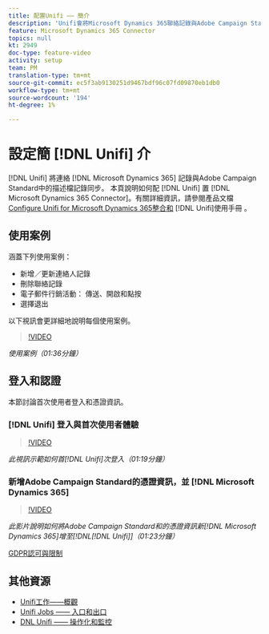 ```yaml
---
title: 配置Unifi —— 簡介
description: 'Unifi會將Microsoft Dynamics 365聯絡記錄與Adobe Campaign Standard中的描述檔記錄同步。 '
feature: Microsoft Dynamics 365 Connector
topics: null
kt: 2949
doc-type: feature-video
activity: setup
team: PM
translation-type: tm+mt
source-git-commit: ec5f3ab9130251d9467bdf96c07fd09870eb1db0
workflow-type: tm+mt
source-wordcount: '194'
ht-degree: 1%

---
```



# 設定簡 [!DNL Unifi] 介

[!DNL Unifi] 將連絡 [!DNL Microsoft Dynamics 365] 記錄與Adobe Campaign Standard中的描述檔記錄同步。 本頁說明如何配 [!DNL Unifi] 置 [!DNL Microsoft Dynamics 365 Connector]。有關詳細資訊，請參閱產品文檔 [Configure Unifi for Microsoft Dynamics 365整合和](https://helpx.adobe.com/content/help/en/campaign/kb/unifi-configuration.html) [!DNL Unifi]使用手冊 [](https://drive.google.com/drive/folders/16seHF45e6bFxHX15zWLqFLEXymCuA_wn)。

## 使用案例

涵蓋下列使用案例：

* 新增／更新連絡人記錄
* 刪除聯絡記錄
* 電子郵件行銷活動： 傳送、開啟和點按
* 選擇退出

以下視訊會更詳細地說明每個使用案例。

>[!VIDEO](https://video.tv.adobe.com/v/27394?quality=12)

*使用案例（01:36分鐘）*

## 登入和認證

本節討論首次使用者登入和憑證資訊。

### [!DNL Unifi] 登入與首次使用者體驗

>[!VIDEO](https://video.tv.adobe.com/v/27393?quality=12)

*此視訊示範如何首[!DNL Unifi]次登入（01:19分鐘）*

### 新增Adobe Campaign Standard的憑證資訊，並 [!DNL Microsoft Dynamics 365]

>[!VIDEO](https://video.tv.adobe.com/v/27395?quality=12)

*此影片說明如何將Adobe Campaign Standard和的憑證資訊新[!DNL Microsoft Dynamics 365]增至[!DNL[!DNL Unifi]]（01:23分鐘）*

[GDPR認可與限制](https://helpx.adobe.com/content/help/en/campaign/kb/acs-ms-dynamics.html#Notices)

## 其他資源

* [Unifi工作——概觀](/help/integrating/microsoft-dynamics-365-connector/configure-unifi-jobs-overview.md)
* [Unifi Jobs —— 入口和出口](/help/integrating/microsoft-dynamics-365-connector/configure-unifi-jobs-ingress-egress.md)
* [DNL Unifi —— 操作化和監控](/help/integrating/microsoft-dynamics-365-connector/configure-unifi-operalization-and-monitoring.md)


